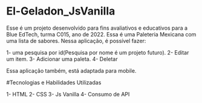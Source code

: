 # El-Geladon_JsVanilla

Esse é um projeto desenvolvido para fins avaliativos e educativos para a Blue EdTech, turma C015, ano de 2022.
Essa é uma Paleteria Mexicana com uma lista de sabores. Nessa aplicação, é possível fazer:

1- uma pesquisa por id(Pesquisa por nome é um projeto futuro).
2- Editar um item.
3- Adicionar uma paleta.
4- Deletar 

Essa aplicação também, está adaptada para mobile.

#Tecnologias e Habilidades Utilizadas

1- HTML
2- CSS
3- Js Vanilla
4- Consumo de API
